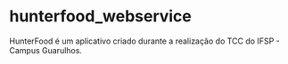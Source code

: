 hunterfood_webservice
=====================

HunterFood é um aplicativo criado durante a realização do TCC do IFSP - Campus Guarulhos.
